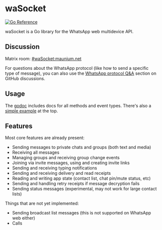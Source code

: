 # waSocket
[![Go Reference](https://pkg.go.dev/badge/github.com/amiruldev20/wasock-test.svg)](https://pkg.go.dev/github.com/amiruldev20/wasock-test)

waSocket is a Go library for the WhatsApp web multidevice API.

## Discussion
Matrix room: [#waSocket:maunium.net](https://matrix.to/#/#waSocket:maunium.net)

For questions about the WhatsApp protocol (like how to send a specific type of
message), you can also use the [WhatsApp protocol Q&A] section on GitHub
discussions.

[WhatsApp protocol Q&A]: https://github.com/tulir/waSocket/discussions/categories/whatsapp-protocol-q-a

## Usage
The [godoc](https://pkg.go.dev/github.com/amiruldev20/wasock-test) includes docs for all methods and event types.
There's also a [simple example](https://pkg.go.dev/github.com/amiruldev20/wasock-test#example-package) at the top.

## Features
Most core features are already present:

* Sending messages to private chats and groups (both text and media)
* Receiving all messages
* Managing groups and receiving group change events
* Joining via invite messages, using and creating invite links
* Sending and receiving typing notifications
* Sending and receiving delivery and read receipts
* Reading and writing app state (contact list, chat pin/mute status, etc)
* Sending and handling retry receipts if message decryption fails
* Sending status messages (experimental, may not work for large contact lists)

Things that are not yet implemented:

* Sending broadcast list messages (this is not supported on WhatsApp web either)
* Calls
